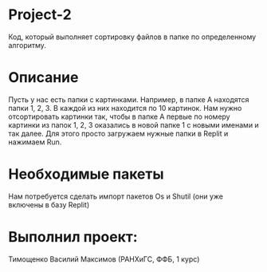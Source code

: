# Project-2
Код, который выполняет сортировку файлов в папке по определенному алгоритму.

# Описание
Пусть у нас есть папки с картинками. Например, в папке А находятся папки 1, 2, 3. В каждой из них находится по 10 картинок.
Нам нужно отсортировать картинки так, чтобы в папке А первые по номеру картинки из папок 1, 2, 3 оказались в новой папке 1 с новыми именами и так далее.
Для этого просто загружаем нужные папки в Replit и нажимаем Run.


# Необходимые пакеты
Нам потребуется сделать импорт пакетов Os и Shutil (они уже включены в базу Replit)

# Выполнил проект:
Тимощенко Василий Максимов (РАНХиГС, ФФБ, 1 курс)
